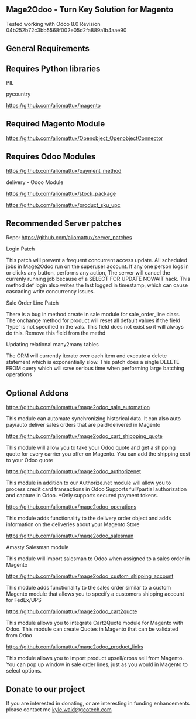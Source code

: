 Mage2Odoo - Turn Key Solution for Magento
---------

Tested working with Odoo 8.0 Revision 04b252b72c3bb5568f002e05d2fa889a1b4aae90


General Requirements
--------------------

Requires Python libraries
-------------------------

PIL

pycountry

https://github.com/aliomattux/magento


Required Magento Module
-----------------------
https://github.com/aliomattux/Openobject_OpenobjectConnector


Requires Odoo Modules
--------------------
https://github.com/aliomattux/payment_method

delivery - Odoo Module

https://github.com/aliomattux/stock_package

https://github.com/aliomattux/product_sku_upc


Recommended Server patches
--------------------------

Repo: https://github.com/aliomattux/server_patches

Login Patch

This patch will prevent a frequent concurrent access update.
All scheduled jobs in Mage2Odoo run on the superuser account. If any one person logs in or clicks any button, performs any action,
The server will cancel the currenly running job because of a SELECT FOR UPDATE NOWAIT hack. This method def login also writes the last logged in
timestamp, which can cause cascading write concurrency issues.

Sale Order Line Patch

There is a bug in method create in sale module for sale_order_line class. The onchange method for product will reset all default values
if the field 'type' is not specified in the vals. This field does not exist so it will always do this. Remove this field from the methd

Updating relational many2many tables

The ORM will currently iterate over each item and execute a delete statement which is exponentially slow. This patch does a single DELETE FROM query
which will save serious time when performing large batching operations


Optional Addons
---------------

https://github.com/aliomattux/mage2odoo_sale_automation

This module can automate synchronizing historical data. It can also auto pay/auto deliver sales orders that are paid/delivered in Magento

https://github.com/aliomattux/mage2odoo_cart_shippping_quote

This module will allow you to take your Odoo quote and get a shipping quote for every carrier you offer on Magento.
You can add the shipping cost to your Odoo quote

https://github.com/aliomattux/mage2odoo_authorizenet

This module in addition to our Authorize.net module will allow you to process credit card transactions in Odoo
Supports full/partial authorization and capture in Odoo. *Only supports secured payment tokens.

https://github.com/aliomattux/mage2odoo_operations

This module adds functionality to the delivery order object and adds information on the deliveries about your Magento Store

https://github.com/aliomattux/mage2odoo_salesman

Amasty Salesman module

This module will import salesman to Odoo when assigned to a sales order in Magento

https://github.com/aliomattux/mage2odoo_custom_shipping_account

This module adds functionality to the sales order similar to a custom Magento module that allows you to specify a customers shipping account for FedEx/UPS

https://github.com/aliomattux/mage2odoo_cart2quote

This module allows you to integrate Cart2Quote module for Magento with Odoo. This module can create Quotes in Magento that can be validated from Odoo

https://github.com/aliomattux/mage2odoo_product_links

This module allows you to import product upsell/cross sell from Magento. You can pop up window in sale order lines, just as you would in Magento to select options.


Donate to our project
---------------------

If you are interested in donating, or are interesting in funding enhancements please contact me kyle.waid@gcotech.com
